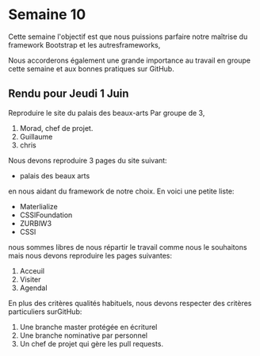 # Semaine 10 #

Cette semaine l'objectif est que nous puissions parfaire notre maîtrise du framework Bootstrap et les autresframeworks,

Nous accorderons également une grande importance au travail en groupe cette semaine et aux bonnes pratiques sur GitHub.

## Rendu pour Jeudi 1 Juin ##

Reproduire le site du palais des beaux-arts Par groupe de 3,
1. Morad, chef de projet.
2. Guillaume
3. chris

Nous devons reproduire 3 pages du site suivant:
* palais des beaux arts

en nous aidant du framework de notre choix.
En voici une petite liste:
* Materlialize
* CSSlFoundation
* ZURBlW3
* CSSl

nous sommes libres de nous répartir le travail comme nous le souhaitons mais nous devons reproduire les pages suivantes:
1. Acceuil
2. Visiter
3. Agendal

En plus des critères qualités habituels, nous devons respecter des critères particuliers surGitHub:
1. Une branche master protégée en écriturel
2. Une branche nominative par personnel
3. Un chef de projet qui gère les pull requests.

